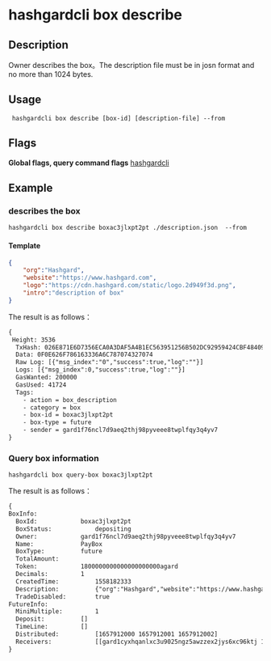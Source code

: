 # hashgardcli box describe

## Description
Owner describes the box。The description file must be in josn format and no more than 1024 bytes.
## Usage
```shell
 hashgardcli box describe [box-id] [description-file] --from
```
## Flags

**Global flags, query command flags** [hashgardcli](../README.md)

## Example
### describes the box
```shell
hashgardcli box describe boxac3jlxpt2pt ./description.json  --from
```
#### Template
```json
{
    "org":"Hashgard",
    "website":"https://www.hashgard.com",
    "logo":"https://cdn.hashgard.com/static/logo.2d949f3d.png",
    "intro":"description of box"
}
```
The result is as follows：
```txt
{
 Height: 3536
  TxHash: 026E871E6D7356ECA0A3DAF5A4B1EC563951256B502DC92959424CBF484099BE
  Data: 0F0E626F786163336A6C787074327074
  Raw Log: [{"msg_index":"0","success":true,"log":""}]
  Logs: [{"msg_index":0,"success":true,"log":""}]
  GasWanted: 200000
  GasUsed: 41724
  Tags:
    - action = box_description
    - category = box
    - box-id = boxac3jlxpt2pt
    - box-type = future
    - sender = gard1f76ncl7d9aeq2thj98pyveee8twplfqy3q4yv7
}
```
### Query box information
```shell
hashgardcli box query-box boxac3jlxpt2pt
```
The result is as follows：
```txt
{
BoxInfo:
  BoxId:			boxac3jlxpt2pt
  BoxStatus:			depositing
  Owner:			gard1f76ncl7d9aeq2thj98pyveee8twplfqy3q4yv7
  Name:				PayBox
  BoxType:			future
  TotalAmount:
  Token:			1800000000000000000000agard
  Decimals:			1
  CreatedTime:			1558182333
  Description:			{"org":"Hashgard","website":"https://www.hashgard.com","logo":"https://cdn.hashgard.com/static/logo.2d949f3d.png","intro":"新一代金融公有链"}
  TradeDisabled:		true
FutureInfo:
  MiniMultiple:			1
  Deposit:			[]
  TimeLine:			[]
  Distributed:			[1657912000 1657912001 1657912002]
  Receivers:			[[gard1cyxhqanlxc3u9025ngz5awzzex2jys6xc96ktj 100000000000000000000 200000000000000000000 300000000000000000000] [gard14wgcav3k99yz309vn7j6n3m50j32vkg426ktt0 100000000000000000000 200000000000000000000 300000000000000000000] [gard1hncel873ermm9e9009sthrys7ttdv6mtudfluz 100000000000000000000 200000000000000000000 300000000000000000000]]
}
```
